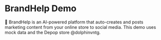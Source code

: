 # BrandHelp Demo

🚀 BrandHelp is an AI-powered platform that auto-creates and posts marketing content from your online store to social media. This demo uses mock data and the Depop store @dolphinvntg.
